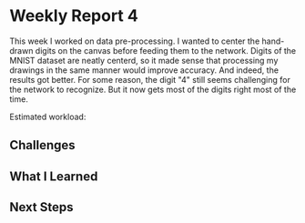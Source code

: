 # Weekly Report 4

This week I worked on data pre-processing. I wanted to center the hand-drawn digits on the canvas before feeding them to the network. Digits of the MNIST dataset are neatly centerd, so it made sense that processing my drawings in the same manner would improve accuracy. And indeed, the results got better. For some reason, the digit "4" still seems challenging for the network to recognize. But it now gets most of the digits right most of the time.

Estimated workload:

## Challenges

## What I Learned

## Next Steps
